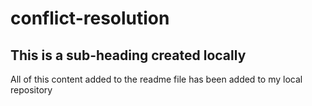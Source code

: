 # conflict-resolution

## This is a sub-heading created locally

All of this content added to the readme file has been added to my local repository
